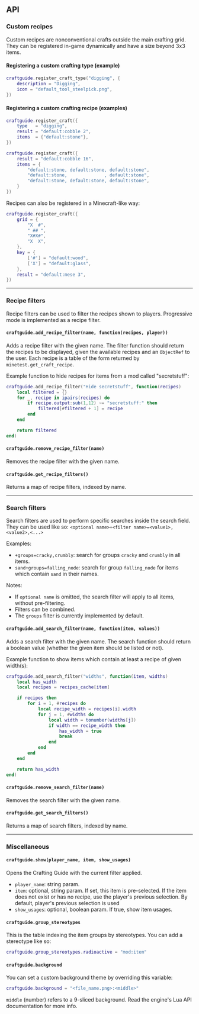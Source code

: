 ## API

### Custom recipes

Custom recipes are nonconventional crafts outside the main crafting grid.
They can be registered in-game dynamically and have a size beyond 3x3 items.

#### Registering a custom crafting type (example)

```Lua
craftguide.register_craft_type("digging", {
	description = "Digging",
	icon = "default_tool_steelpick.png",
})
```

#### Registering a custom crafting recipe (examples)

```Lua
craftguide.register_craft({
	type   = "digging",
	result = "default:cobble 2",
	items  = {"default:stone"},
})
```

```Lua
craftguide.register_craft({
	result = "default:cobble 16",
	items = {
		"default:stone, default:stone, default:stone",
		"default:stone,              , default:stone",
		"default:stone, default:stone, default:stone",
	}
})
```

Recipes can also be registered in a Minecraft-like way:

```Lua
craftguide.register_craft({
	grid = {
		"X  #",
		" ## ",
		"X#X#",
		"X  X",
	},
	key = {
		['#'] = "default:wood",
		['X'] = "default:glass",
	},
	result = "default:mese 3",
})
```

---

### Recipe filters

Recipe filters can be used to filter the recipes shown to players. Progressive
mode is implemented as a recipe filter.

#### `craftguide.add_recipe_filter(name, function(recipes, player))`

Adds a recipe filter with the given name. The filter function should return the
recipes to be displayed, given the available recipes and an `ObjectRef` to the
user. Each recipe is a table of the form returned by
`minetest.get_craft_recipe`.

Example function to hide recipes for items from a mod called "secretstuff":

```lua
craftguide.add_recipe_filter("Hide secretstuff", function(recipes)
	local filtered = {}
	for _, recipe in ipairs(recipes) do
		if recipe.output:sub(1,12) ~= "secretstuff:" then
			filtered[#filtered + 1] = recipe
		end
	end

	return filtered
end)
```

#### `craftguide.remove_recipe_filter(name)`

Removes the recipe filter with the given name.

#### `craftguide.get_recipe_filters()`

Returns a map of recipe filters, indexed by name.

---

### Search filters

Search filters are used to perform specific searches inside the search field.
They can be used like so: `<optional name>+<filter name>=<value1>,<value2>,<...>`

Examples:

- `+groups=cracky,crumbly`: search for groups `cracky` and `crumbly` in all items.
- `sand+groups=falling_node`: search for group `falling_node` for items which contain `sand` in their names.

Notes:
- If `optional name` is omitted, the search filter will apply to all items, without pre-filtering.
- Filters can be combined.
- The `groups` filter is currently implemented by default.

#### `craftguide.add_search_filter(name, function(item, values))`

Adds a search filter with the given name.
The search function should return a boolean value (whether the given item should be listed or not).

Example function to show items which contain at least a recipe of given width(s):

```lua
craftguide.add_search_filter("widths", function(item, widths)
	local has_width
	local recipes = recipes_cache[item]

	if recipes then
		for i = 1, #recipes do
			local recipe_width = recipes[i].width
			for j = 1, #widths do
				local width = tonumber(widths[j])
				if width == recipe_width then
					has_width = true
					break
				end
			end
		end
	end

	return has_width
end)
```

#### `craftguide.remove_search_filter(name)`

Removes the search filter with the given name.

#### `craftguide.get_search_filters()`

Returns a map of search filters, indexed by name.

---

### Miscellaneous

#### `craftguide.show(player_name, item, show_usages)`

Opens the Crafting Guide with the current filter applied.

   * `player_name`: string param.
   * `item`: optional, string param. If set, this item is pre-selected. If the item does not exist or has no recipe, use the player's previous selection. By default, player's previous selection is used
   * `show_usages`: optional, boolean param. If true, show item usages.

#### `craftguide.group_stereotypes`

This is the table indexing the item groups by stereotypes.
You can add a stereotype like so:

```Lua
craftguide.group_stereotypes.radioactive = "mod:item"
```

#### `craftguide.background`

You can set a custom background theme by overriding this variable:

```Lua
craftguide.background = "<file_name.png>:<middle>"

```

`middle` (number) refers to a 9-sliced background. Read the engine's Lua API documentation for more info.
